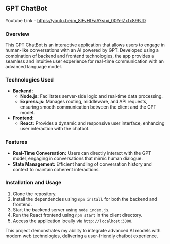 ## GPT ChatBot
Youtube Link - https://youtu.be/m_8lFvHfFaA?si=i_00YelZxfx89PJD

### Overview
This GPT ChatBot is an interactive application that allows users to engage in human-like conversations with an AI powered by GPT. Developed using a combination of backend and frontend technologies, the app provides a seamless and intuitive user experience for real-time communication with an advanced language model.

### Technologies Used
- **Backend:**
  - **Node.js:** Facilitates server-side logic and real-time data processing.
  - **Express.js:** Manages routing, middleware, and API requests, ensuring smooth communication between the client and the GPT model.
- **Frontend:**
  - **React:** Provides a dynamic and responsive user interface, enhancing user interaction with the chatbot.

### Features
- **Real-Time Conversation:** Users can directly interact with the GPT model, engaging in conversations that mimic human dialogue.
- **State Management:** Efficient handling of conversation history and context to maintain coherent interactions.

### Installation and Usage
1. Clone the repository.
2. Install the dependencies using `npm install` for both the backend and frontend.
3. Start the backend server using `node index.js`.
4. Run the React frontend using `npm start` in the client directory.
5. Access the application locally via `http://localhost:3000`.

This project demonstrates my ability to integrate advanced AI models with modern web technologies, delivering a user-friendly chatbot experience.
